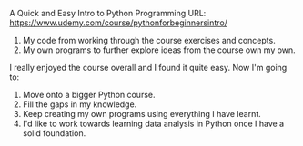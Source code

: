 A Quick and Easy Intro to Python Programming
URL: https://www.udemy.com/course/pythonforbeginnersintro/
  
  1. My code from working through the course exercises and concepts.
  2. My own programs to further explore ideas from the course own my own.

I really enjoyed the course overall and I found it quite easy. Now I'm going to:
  
  1. Move onto a bigger Python course.
  2. Fill the gaps in my knowledge.
  3. Keep creating my own programs using everything I have learnt.
  4. I'd like to work towards learning data analysis in Python once I have a solid foundation.
